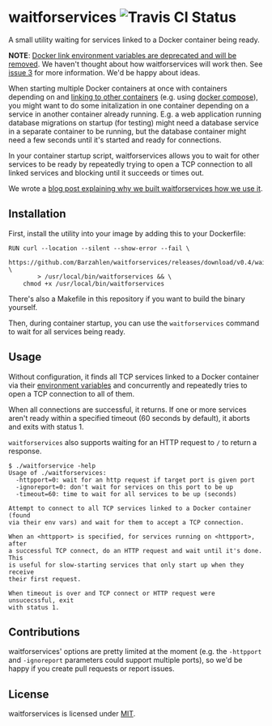 # waitforservices ![Travis CI Status](https://travis-ci.org/Barzahlen/waitforservices.svg?branch=master)

A small utility waiting for services linked to a Docker container being ready.

**NOTE**: [Docker link environment variables are deprecated and will be removed](https://docs.docker.com/compose/link-env-deprecated/). We haven't thought about how waitforservices will work then. See [issue 3](https://github.com/Barzahlen/waitforservices/issues/3) for more information. We'd be happy about ideas.

When starting multiple Docker containers at once with containers depending on and [linking to other containers](http://docs.docker.com/userguide/dockerlinks/) (e.g. using [docker compose](https://github.com/docker/compose)), you might want to do some initalization in one container depending on a service in another container already running. E.g. a web application running database migrations on startup (for testing) might need a database service in a separate container to be running, but the database container might need a few seconds until it's started and ready for connections.

In your container startup script, waitforservices allows you to wait for other services to be ready by repeatedly trying to open a TCP connection to all linked services and blocking until it succeeds or times out.

We wrote a [blog post explaining why we built waitforservices how we use it](http://barzahlen.github.io/docker-waitforservices/).

## Installation

First, install the utility into your image by adding this to your Dockerfile:

    RUN curl --location --silent --show-error --fail \
            https://github.com/Barzahlen/waitforservices/releases/download/v0.4/waitforservices \
            > /usr/local/bin/waitforservices && \
        chmod +x /usr/local/bin/waitforservices

There's also a Makefile in this repository if you want to build the binary yourself.

Then, during container startup, you can use the `waitforservices` command to wait for all services being ready.

## Usage

Without configuration, it finds all TCP services linked to a Docker container via their [environment variables](http://docs.docker.com/userguide/dockerlinks/#environment-variables) and concurrently and repeatedly tries to open a TCP connection to all of them.

When all connections are successful, it returns. If one or more services aren't ready within a specified timeout (60 seconds by default), it aborts and exits with status 1.

`waitforservices` also supports waiting for an HTTP request to `/` to return a response.

    $ ./waitforservice -help
    Usage of ./waitforservices:
      -httpport=0: wait for an http request if target port is given port
      -ignoreport=0: don't wait for services on this port to be up
      -timeout=60: time to wait for all services to be up (seconds)

    Attempt to connect to all TCP services linked to a Docker container (found
    via their env vars) and wait for them to accept a TCP connection.

    When an <httpport> is specified, for services running on <httpport>, after
    a successful TCP connect, do an HTTP request and wait until it's done. This
    is useful for slow-starting services that only start up when they receive
    their first request.

    When timeout is over and TCP connect or HTTP request were unsucecssful, exit
    with status 1.

## Contributions

waitforservices' options are pretty limited at the moment (e.g. the `-httpport`  and `-ignoreport` parameters could support multiple ports), so we'd be happy if you create pull requests or report issues.

## License

waitforservices is licensed under [MIT](LICENSE).
